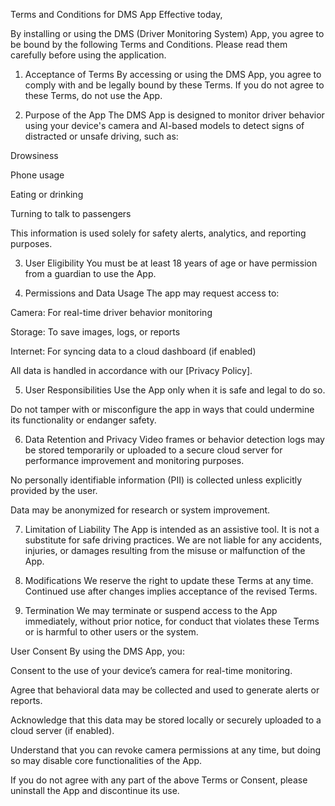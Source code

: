 Terms and Conditions for DMS App
Effective today,

By installing or using the DMS (Driver Monitoring System) App, you agree to be bound by the following Terms and Conditions. Please read them carefully before using the application.

1. Acceptance of Terms
By accessing or using the DMS App, you agree to comply with and be legally bound by these Terms. If you do not agree to these Terms, do not use the App.

2. Purpose of the App
The DMS App is designed to monitor driver behavior using your device's camera and AI-based models to detect signs of distracted or unsafe driving, such as:

Drowsiness

Phone usage

Eating or drinking

Turning to talk to passengers

This information is used solely for safety alerts, analytics, and reporting purposes.

3. User Eligibility
You must be at least 18 years of age or have permission from a guardian to use the App.

4. Permissions and Data Usage
The app may request access to:

Camera: For real-time driver behavior monitoring

Storage: To save images, logs, or reports

Internet: For syncing data to a cloud dashboard (if enabled)

All data is handled in accordance with our [Privacy Policy].

5. User Responsibilities
Use the App only when it is safe and legal to do so.

Do not tamper with or misconfigure the app in ways that could undermine its functionality or endanger safety.

6. Data Retention and Privacy
Video frames or behavior detection logs may be stored temporarily or uploaded to a secure cloud server for performance improvement and monitoring purposes.

No personally identifiable information (PII) is collected unless explicitly provided by the user.

Data may be anonymized for research or system improvement.

7. Limitation of Liability
The App is intended as an assistive tool. It is not a substitute for safe driving practices. We are not liable for any accidents, injuries, or damages resulting from the misuse or malfunction of the App.

8. Modifications
We reserve the right to update these Terms at any time. Continued use after changes implies acceptance of the revised Terms.

9. Termination
We may terminate or suspend access to the App immediately, without prior notice, for conduct that violates these Terms or is harmful to other users or the system.

User Consent
By using the DMS App, you:

Consent to the use of your device’s camera for real-time monitoring.

Agree that behavioral data may be collected and used to generate alerts or reports.

Acknowledge that this data may be stored locally or securely uploaded to a cloud server (if enabled).

Understand that you can revoke camera permissions at any time, but doing so may disable core functionalities of the App.

If you do not agree with any part of the above Terms or Consent, please uninstall the App and discontinue its use.